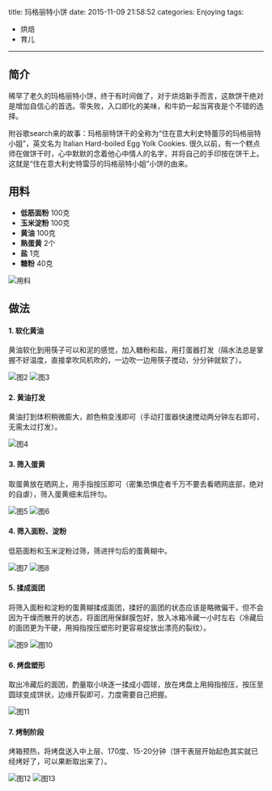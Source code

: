 title: 玛格丽特小饼
date: 2015-11-09 21:58:52
categories: Enjoying
tags:
 - 烘焙
 - 育儿
---

## 简介

稀罕了老久的玛格丽特小饼，终于有时间做了，对于烘焙新手而言，这款饼干绝对是增加自信心的首选。零失败，入口即化的美味，和牛奶一起当宵夜是个不错的选择。

附谷歌search来的故事：玛格丽特饼干的全称为“住在意大利史特蕾莎的玛格丽特小姐”，英文名为 Italian Hard-boiled Egg Yolk Cookies. 很久以前，有一个糕点师在做饼干时，心中默默的念着他心中情人的名字，并将自己的手印按在饼干上。这就是“住在意大利史特雷莎的玛格丽特小姐”小饼的由来。

## 用料

* **低筋面粉** 100克
* **玉米淀粉** 100克
* **黄油** 100克
* **熟蛋黄** 2个
* **盐** 1克
* **糖粉** 40克

![用料](p1.jpg)

## 做法

#### 1. 软化黄油

黄油软化到用筷子可以和泥的感觉，加入糖粉和盐，用打蛋器打发（隔水法总是掌握不好温度，直接拿吹风机吹的，一边吹一边用筷子搅动，分分钟就软了）。

![图2](p2.jpg)
![图3](p3.jpg)

#### 2. 黄油打发

黄油打到体积稍微膨大，颜色稍变浅即可（手动打蛋器快速搅动两分钟左右即可，无需太过打发）。
  
![图4](p4.jpg)

#### 3. 筛入蛋黄

取蛋黄放在晒网上，用手指按压即可（密集恐惧症者千万不要去看晒网底部，绝对的自虐），筛入蛋黄细末后拌匀。

![图5](p5.jpg)
![图6](p6.jpg)

#### 4. 筛入面粉、淀粉

低筋面粉和玉米淀粉过筛，筛进拌匀后的蛋黄糊中。

![图7](p7.jpg)
![图8](p8.jpg)

#### 5. 揉成面团

将筛入面粉和淀粉的蛋黄糊揉成面团，揉好的面团的状态应该是略微偏干，但不会因为干燥而散开的状态，将面团用保鲜膜包好，放入冰箱冷藏一小时左右（冷藏后的面团更为干硬，用拇指按压塑形时更容易绽放出漂亮的裂纹）。

![图9](p9.jpg)
![图10](p10.jpg) 

#### 6. 烤盘塑形

取出冷藏后的面团，酌量取小块逐一揉成小圆球，放在烤盘上用拇指按压，按压至圆球变成饼状，边缘开裂即可，力度需要自己把握。

![图11](p11.jpg) 

#### 7. 烤制阶段

烤箱预热，将烤盘送入中上层、170度、15-20分钟（饼干表层开始起色其实就已经烤好了，可以果断取出来了）。

![图12](p12.jpg) 
![图13](p13.jpg) 
